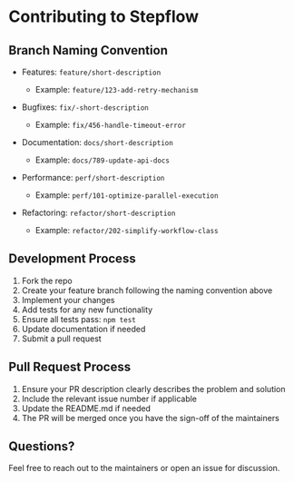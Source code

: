 # Contributing to Stepflow

## Branch Naming Convention

- Features: `feature/short-description`

  - Example: `feature/123-add-retry-mechanism`

- Bugfixes: `fix/-short-description`

  - Example: `fix/456-handle-timeout-error`

- Documentation: `docs/short-description`

  - Example: `docs/789-update-api-docs`

- Performance: `perf/short-description`

  - Example: `perf/101-optimize-parallel-execution`

- Refactoring: `refactor/short-description`

  - Example: `refactor/202-simplify-workflow-class`

## Development Process

1. Fork the repo
2. Create your feature branch following the naming convention above
3. Implement your changes
4. Add tests for any new functionality
5. Ensure all tests pass: `npm test`
6. Update documentation if needed
7. Submit a pull request

## Pull Request Process

1. Ensure your PR description clearly describes the problem and solution
2. Include the relevant issue number if applicable
3. Update the README.md if needed
4. The PR will be merged once you have the sign-off of the maintainers

## Questions?

Feel free to reach out to the maintainers or open an issue for discussion.
